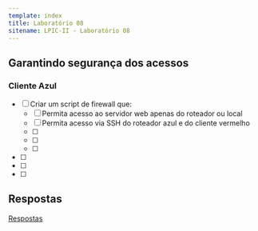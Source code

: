 ```yaml
---
template: index
title: Laboratório 08
sitename: LPIC-II - Laboratório 08
---
```


## Garantindo segurança dos acessos

### Cliente Azul

* [ ] Criar um script de firewall que:
    * [ ] Permita acesso ao servidor web apenas do roteador ou local
    * [ ] Permita acesso via SSH do roteador azul e do cliente vermelho
    * [ ]
    * [ ]
    * [ ]
* [ ]
* [ ]
* [ ]


## Respostas

[Respostas](respostas03.md)
